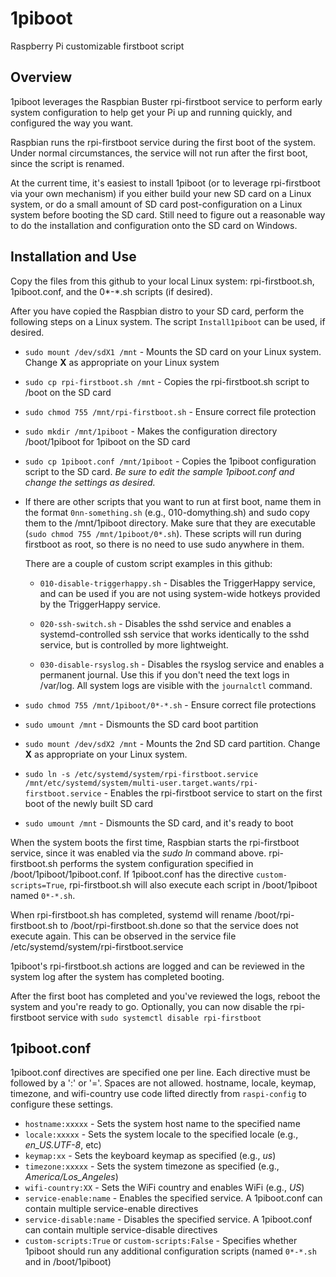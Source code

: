 # 1piboot
Raspberry Pi customizable firstboot script

## Overview

1piboot leverages the Raspbian Buster rpi-firstboot service to perform early system configuration to help get your Pi up and running quickly, and configured the way you want.

Raspbian runs the rpi-firstboot service during the first boot of the system. Under normal circumstances, the service will not run after the first boot, since the script is renamed.

At the current time, it's easiest to install 1piboot (or to leverage rpi-firstboot via your own mechanism) if you either build your new SD card on a Linux system, or do a small amount of SD card post-configuration on a Linux system before booting the SD card. Still need to figure out a reasonable way to do the installation and configuration onto the SD card on Windows.

## Installation and Use

Copy the files from this github to your local Linux system: rpi-firstboot.sh, 1piboot.conf, and the 0*-*.sh scripts (if desired). 

After you have copied the Raspbian distro to your SD card, perform the following steps on a Linux system. The script `Install1piboot` can be used, if desired.

* `sudo mount /dev/sdX1 /mnt` - Mounts the SD card on your Linux system. Change **X** as appropriate on your Linux system

* `sudo cp rpi-firstboot.sh /mnt` - Copies the rpi-firstboot.sh script to /boot on the SD card

* `sudo chmod 755 /mnt/rpi-firstboot.sh` - Ensure correct file protection

* `sudo mkdir /mnt/1piboot` - Makes the configuration directory /boot/1piboot for 1piboot on the SD card

* `sudo cp 1piboot.conf /mnt/1piboot` - Copies the 1piboot configuration script to the SD card. *Be sure to edit the sample 1piboot.conf and change the settings as desired.*

* If there are other scripts that you want to run at first boot, name them in the format `0nn-something.sh` (e.g., 010-domything.sh) and sudo copy them to the /mnt/1piboot directory. Make sure that they are executable (`sudo chmod 755 /mnt/1piboot/0*.sh`). These scripts will run during firstboot as root, so there is no need to use sudo anywhere in them.

    There are a couple of custom script examples in this github:

    * `010-disable-triggerhappy.sh` - Disables the TriggerHappy service, and can be used if you are not using system-wide hotkeys provided by the TriggerHappy service.

    * `020-ssh-switch.sh` - Disables the sshd service and enables a systemd-controlled ssh service that works identically to the sshd service, but is controlled by more lightweight.

    * `030-disable-rsyslog.sh` - Disables the rsyslog service and enables a permanent journal. Use this if you don't need the text logs in /var/log. All system logs are visible with the `journalctl` command.

* `sudo chmod 755 /mnt/1piboot/0*-*.sh` - Ensure correct file protections

* `sudo umount /mnt` - Dismounts the SD card boot partition

* `sudo mount /dev/sdX2 /mnt` - Mounts the 2nd SD card partition. Change **X** as appropriate on your Linux system.

* `sudo ln -s /etc/systemd/system/rpi-firstboot.service /mnt/etc/systemd/system/multi-user.target.wants/rpi-firstboot.service` - Enables the rpi-firstboot service to start on the first boot of the newly built SD card

* `sudo umount /mnt` - Dismounts the SD card, and it's ready to boot

When the system boots the first time, Raspbian starts the rpi-firstboot service, since it was enabled via the *sudo ln* command above. rpi-firstboot.sh performs the system configuration specified in /boot/1piboot/1piboot.conf. If 1piboot.conf has the directive `custom-scripts=True`, rpi-firstboot.sh will also execute each script in /boot/1piboot named `0*-*.sh`.

When rpi-firstboot.sh has completed, systemd will rename /boot/rpi-firstboot.sh to /boot/rpi-firstboot.sh.done so that the service does not execute again. This can be observed in the service file /etc/systemd/system/rpi-firstboot.service

1piboot's rpi-firstboot.sh actions are logged and can be reviewed in the system log after the system has completed booting.

After the first boot has completed and you've reviewed the logs, reboot the system and you're ready to go. Optionally, you can now disable the rpi-firstboot service with `sudo systemctl disable rpi-firstboot`

## 1piboot.conf

1piboot.conf directives are specified one per line. Each directive must be followed by a ':' or '='. Spaces are not allowed. hostname, locale, keymap, timezone, and wifi-country use code lifted directly from `raspi-config` to configure these settings.

* `hostname:xxxxx` - Sets the system host name to the specified name
* `locale:xxxxx` - Sets the system locale to the specified locale (e.g., *en_US.UTF-8*, etc)
* `keymap:xx` - Sets the keyboard keymap as specified (e.g., *us*)
* `timezone:xxxxx` - Sets the system timezone as specified (e.g., *America/Los_Angeles*)
* `wifi-country:XX` - Sets the WiFi country and enables WiFi (e.g., *US*)
* `service-enable:name` - Enables the specified service. A 1piboot.conf can contain multiple service-enable directives
* `service-disable:name` - Disables the specified service. A 1piboot.conf can contain multiple service-disable directives
* `custom-scripts:True` or `custom-scripts:False` - Specifies whether 1piboot should run any additional configuration scripts (named `0*-*.sh` and in /boot/1piboot)
